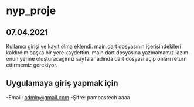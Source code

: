 # nyp_proje

## 07.04.2021
Kullanıcı girişi ve kayıt olma eklendi.
main.dart dosyasının içerisindekileri kaldırdım başka bir yere kaydettim.
main.dart dosyasına yazmamamız lazım onun yerine oluşturacağımız sayfalar adında dart dosyası açıp onları return ettirmemiz gerekiyor.

## Uygulamaya giriş yapmak için
-Email: admin@gmail.com
-Şifre: pampastech
aaaa
